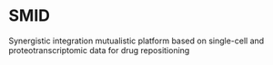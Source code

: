 # SMID
Synergistic integration mutualistic platform based on single-cell and proteotranscriptomic data for drug repositioning
